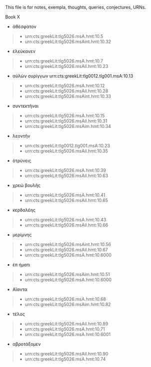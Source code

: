 This file is for notes, exempla, thoughts, queries, conjectures, URNs.

Book X

- ἀθέσφατον
>- urn:cts:greekLit:tlg5026.msA.hmt:10.5
>- urn:cts:greekLit:tlg5026.msAint.hmt:10.32

- ἐλεύκανεν
>- urn:cts:greekLit:tlg5026.msA.hmt:10.7
>- urn:cts:greekLit:tlg5026.msAil.hmt:10.23

- αὐλὼν συρίγγων urn:cts:greekLit:tlg0012.tlg001.msA:10.13
>- urn:cts:greekLit:tlg5026.msA.hmt:10.12
>- urn:cts:greekLit:tlg5026.msAil.hmt:10.28
>- urn:cts:greekLit:tlg5026.msAint.hmt:10.33

- συντεκτῆναι 
>- urn:cts:greekLit:tlg5026.msA.hmt:10.15
>- urn:cts:greekLit:tlg5026.msAil.hmt:10.31
>- urn:cts:greekLit:tlg5026.msAim.hmt:10.34

- λεοντῆν 
>- urn:cts:greekLit:tlg0012.tlg001.msA:10.23
>- urn:cts:greekLit:tlg5026.msAil.hmt:10.35

- ὁτρύνεις 
>- urn:cts:greekLit:tlg5026.msA.hmt:10.39
>- urn:cts:greekLit:tlg5026.msAil.hmt:10.63

- χρεὼ βουλῆς
>- urn:cts:greekLit:tlg5026.msA.hmt:10.41
>- urn:cts:greekLit:tlg5026.msAil.hmt:10.65

- κερδαλέης
>- urn:cts:greekLit:tlg5026.msA.hmt:10.43
>- urn:cts:greekLit:tlg5026.msAil.hmt:10.66

- μερίμνης 
>- urn:cts:greekLit:tlg5026.msAint.hmt:10.56
>- urn:cts:greekLit:tlg5026.msAil.hmt:10.67
>- urn:cts:greekLit:tlg5026.msA.hmt:10.6000

- ἐπ ήματι
>- urn:cts:greekLit:tlg5026.msAim.hmt:10.51
>- urn:cts:greekLit:tlg5026.msA.hmt:10.6000

- Αἴαντα
>- urn:cts:greekLit:tlg5026.msA.hmt:10.68
>- urn:cts:greekLit:tlg5026.msAim.hmt:10.82

- τέλος
>- urn:cts:greekLit:tlg5026.msAil.hmt:10.89
>- urn:cts:greekLit:tlg5026.msA.hmt:10.71
>- urn:cts:greekLit:tlg5026.msA.hmt:10.6001

- αβροτάξομεν
>- urn:cts:greekLit:tlg5026.msAil.hmt:10.90
>- urn:cts:greekLit:tlg5026.msA.hmt:10.74
